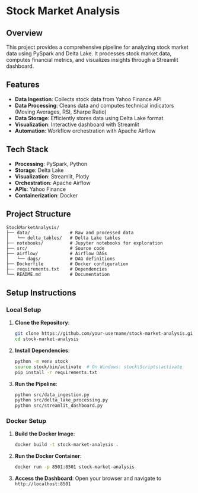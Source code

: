 # Stock Market Analysis

## Overview
This project provides a comprehensive pipeline for analyzing stock market data using PySpark and Delta Lake. It processes stock market data, computes financial metrics, and visualizes insights through a Streamlit dashboard.

## Features
- **Data Ingestion**: Collects stock data from Yahoo Finance API
- **Data Processing**: Cleans data and computes technical indicators (Moving Averages, RSI, Sharpe Ratio)
- **Data Storage**: Efficiently stores data using Delta Lake format
- **Visualization**: Interactive dashboard with Streamlit
- **Automation**: Workflow orchestration with Apache Airflow

## Tech Stack
- **Processing**: PySpark, Python
- **Storage**: Delta Lake
- **Visualization**: Streamlit, Plotly
- **Orchestration**: Apache Airflow
- **APIs**: Yahoo Finance
- **Containerization**: Docker

## Project Structure
```
StockMarketAnalysis/
├── data/               # Raw and processed data
│   └── delta_tables/   # Delta Lake tables
├── notebooks/          # Jupyter notebooks for exploration
├── src/                # Source code
├── airflow/            # Airflow DAGs
│   └── dags/           # DAG definitions
├── Dockerfile          # Docker configuration
├── requirements.txt    # Dependencies
└── README.md           # Documentation
```

## Setup Instructions

### Local Setup
1. **Clone the Repository**:
   ```bash
   git clone https://github.com/your-username/stock-market-analysis.git
   cd stock-market-analysis
   ```

2. **Install Dependencies**:
   ```bash
   python -m venv stock
   source stock/bin/activate  # On Windows: stock\Scripts\activate
   pip install -r requirements.txt
   ```

3. **Run the Pipeline**:
   ```bash
   python src/data_ingestion.py
   python src/delta_lake_processing.py
   python src/streamlit_dashboard.py
   ```

### Docker Setup
1. **Build the Docker Image**:
   ```bash
   docker build -t stock-market-analysis .
   ```

2. **Run the Docker Container**:
   ```bash
   docker run -p 8501:8501 stock-market-analysis
   ```

3. **Access the Dashboard**:
   Open your browser and navigate to `http://localhost:8501`


